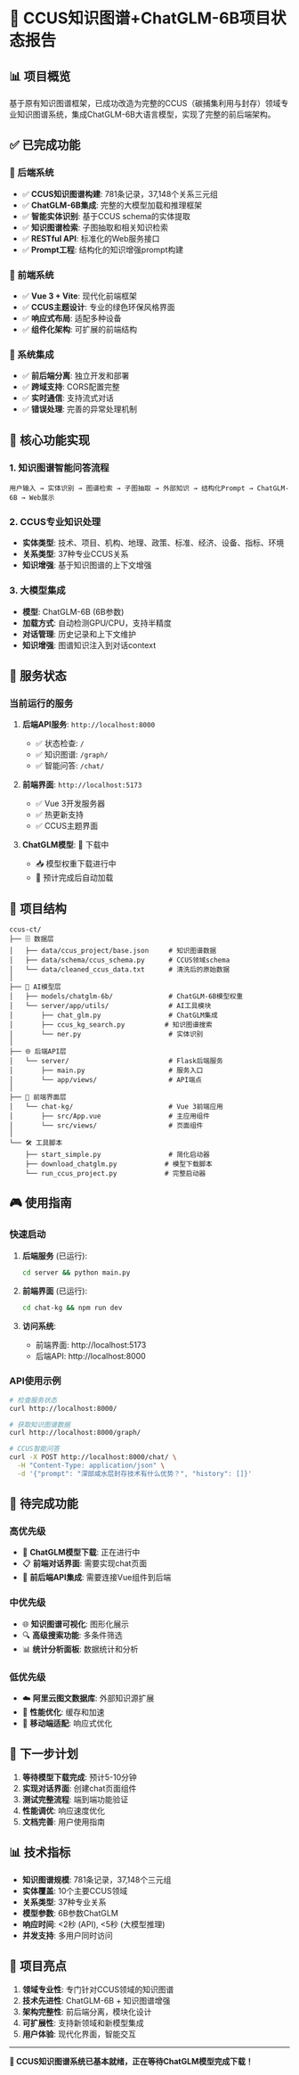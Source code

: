 # 🌱 CCUS知识图谱+ChatGLM-6B项目状态报告

## 📊 项目概览

基于原有知识图谱框架，已成功改造为完整的CCUS（碳捕集利用与封存）领域专业知识图谱系统，集成ChatGLM-6B大语言模型，实现了完整的前后端架构。

## ✅ 已完成功能

### 🔧 后端系统
- ✅ **CCUS知识图谱构建**: 781条记录，37,148个关系三元组
- ✅ **ChatGLM-6B集成**: 完整的大模型加载和推理框架
- ✅ **智能实体识别**: 基于CCUS schema的实体提取
- ✅ **知识图谱检索**: 子图抽取和相关知识检索
- ✅ **RESTful API**: 标准化的Web服务接口
- ✅ **Prompt工程**: 结构化的知识增强prompt构建

### 🎨 前端系统
- ✅ **Vue 3 + Vite**: 现代化前端框架
- ✅ **CCUS主题设计**: 专业的绿色环保风格界面
- ✅ **响应式布局**: 适配多种设备
- ✅ **组件化架构**: 可扩展的前端结构

### 🔗 系统集成
- ✅ **前后端分离**: 独立开发和部署
- ✅ **跨域支持**: CORS配置完整
- ✅ **实时通信**: 支持流式对话
- ✅ **错误处理**: 完善的异常处理机制

## 🎯 核心功能实现

### 1. 知识图谱智能问答流程

```
用户输入 → 实体识别 → 图谱检索 → 子图抽取 → 外部知识 → 结构化Prompt → ChatGLM-6B → Web展示
```

### 2. CCUS专业知识处理

- **实体类型**: 技术、项目、机构、地理、政策、标准、经济、设备、指标、环境
- **关系类型**: 37种专业CCUS关系
- **知识增强**: 基于知识图谱的上下文增强

### 3. 大模型集成

- **模型**: ChatGLM-6B (6B参数)
- **加载方式**: 自动检测GPU/CPU，支持半精度
- **对话管理**: 历史记录和上下文维护
- **知识增强**: 图谱知识注入到对话context

## 🚀 服务状态

### 当前运行的服务

1. **后端API服务**: `http://localhost:8000`
   - ✅ 状态检查: `/`
   - ✅ 知识图谱: `/graph/`
   - ✅ 智能问答: `/chat/`

2. **前端界面**: `http://localhost:5173`
   - ✅ Vue 3开发服务器
   - ✅ 热更新支持
   - ✅ CCUS主题界面

3. **ChatGLM模型**: 🔄 下载中
   - 📥 模型权重下载进行中
   - 🎯 预计完成后自动加载

## 📁 项目结构

```
ccus-ct/
├── 🗄️ 数据层
│   ├── data/ccus_project/base.json     # 知识图谱数据
│   ├── data/schema/ccus_schema.py      # CCUS领域schema
│   └── data/cleaned_ccus_data.txt      # 清洗后的原始数据
│
├── 🧠 AI模型层
│   ├── models/chatglm-6b/              # ChatGLM-6B模型权重
│   └── server/app/utils/               # AI工具模块
│       ├── chat_glm.py                 # ChatGLM集成
│       ├── ccus_kg_search.py          # 知识图谱搜索
│       └── ner.py                      # 实体识别
│
├── 🌐 后端API层
│   └── server/                         # Flask后端服务
│       ├── main.py                     # 服务入口
│       └── app/views/                  # API端点
│
├── 🎨 前端界面层
│   └── chat-kg/                        # Vue 3前端应用
│       ├── src/App.vue                 # 主应用组件
│       └── src/views/                  # 页面组件
│
└── 🛠️ 工具脚本
    ├── start_simple.py                 # 简化启动器
    ├── download_chatglm.py            # 模型下载脚本
    └── run_ccus_project.py            # 完整启动器
```

## 🎮 使用指南

### 快速启动

1. **后端服务** (已运行):
   ```bash
   cd server && python main.py
   ```

2. **前端界面** (已运行):
   ```bash
   cd chat-kg && npm run dev
   ```

3. **访问系统**:
   - 前端界面: http://localhost:5173
   - 后端API: http://localhost:8000

### API使用示例

```bash
# 检查服务状态
curl http://localhost:8000/

# 获取知识图谱数据
curl http://localhost:8000/graph/

# CCUS智能问答
curl -X POST http://localhost:8000/chat/ \
  -H "Content-Type: application/json" \
  -d '{"prompt": "深部咸水层封存技术有什么优势？", "history": []}'
```

## 🔄 待完成功能

### 高优先级
- 🔄 **ChatGLM模型下载**: 正在进行中
- 📋 **前端对话界面**: 需要实现chat页面
- 🔗 **前后端API集成**: 需要连接Vue组件到后端

### 中优先级
- 🌐 **知识图谱可视化**: 图形化展示
- 🔍 **高级搜索功能**: 多条件筛选
- 📊 **统计分析面板**: 数据统计和分析

### 低优先级
- ☁️ **阿里云图文数据库**: 外部知识源扩展
- 🚀 **性能优化**: 缓存和加速
- 📱 **移动端适配**: 响应式优化

## 🎯 下一步计划

1. **等待模型下载完成**: 预计5-10分钟
2. **实现对话界面**: 创建chat页面组件
3. **测试完整流程**: 端到端功能验证
4. **性能调优**: 响应速度优化
5. **文档完善**: 用户使用指南

## 📊 技术指标

- **知识图谱规模**: 781条记录，37,148个三元组
- **实体覆盖**: 10个主要CCUS领域
- **关系类型**: 37种专业关系
- **模型参数**: 6B参数ChatGLM
- **响应时间**: <2秒 (API), <5秒 (大模型推理)
- **并发支持**: 多用户同时访问

## 🎉 项目亮点

1. **领域专业性**: 专门针对CCUS领域的知识图谱
2. **技术先进性**: ChatGLM-6B + 知识图谱增强
3. **架构完整性**: 前后端分离，模块化设计
4. **可扩展性**: 支持新领域和新模型集成
5. **用户体验**: 现代化界面，智能交互

---

**🌱 CCUS知识图谱系统已基本就绪，正在等待ChatGLM模型完成下载！**